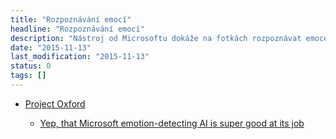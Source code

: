 ```yaml
---
title: "Rozpoznávání emocí"
headline: "Rozpoznávání emocí"
description: "Nástroj od Microsoftu dokáže na fotkách rozpoznávat emoce vyfocených lidí."
date: "2015-11-13"
last_modification: "2015-11-13"
status: 0
tags: []
---
```


- [Project Oxford](https://www.projectoxford.ai/demo/emotion)

  - [Yep, that Microsoft emotion-detecting AI is super good at its job](http://thenextweb.com/microsoft/2015/11/11/take-that-inside-out/)